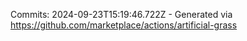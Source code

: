 Commits: 2024-09-23T15:19:46.722Z - Generated via https://github.com/marketplace/actions/artificial-grass
<br>
